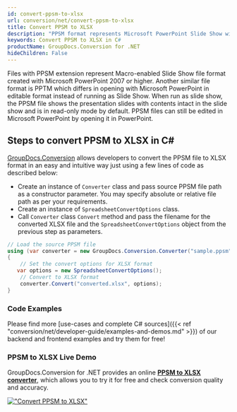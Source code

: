 ```yaml
---
id: convert-ppsm-to-xlsx
url: conversion/net/convert-ppsm-to-xlsx
title: Convert PPSM to XLSX
description: "PPSM format represents Microsoft PowerPoint Slide Show with .ppsm extension. Learn how to convert PPSM to XLSX file programmatically in C# language using GroupDocs.Conversion for .NET library."
keywords: Convert PPSM to XLSX in C#
productName: GroupDocs.Conversion for .NET
hideChildren: False
---
```


Files with PPSM extension represent Macro-enabled Slide Show file format created with Microsoft PowerPoint 2007 or higher. Another similar file format is PPTM which differs in opening with Microsoft PowerPoint in editable format instead of running as Slide Show. When run as slide show, the PPSM file shows the presentation slides with contents intact in the slide show and is in read-only mode by default. PPSM files can still be edited in Microsoft PowerPoint by opening it in PowerPoint.

## Steps to convert PPSM to XLSX in C#

[GroupDocs.Conversion](https://products.groupdocs.com/conversion/net) allows developers to convert the PPSM file to XLSX format in an easy and intuitive way just using a few lines of code as described below:

* Create an instance of `Converter` class and pass source PPSM file path as a constructor parameter. You may specify absolute or relative file path as per your requirements. 
* Create an instance of `SpreadsheetConvertOptions` class.
* Call `Converter` class `Convert` method and pass the filename for the converted XLSX file and the `SpreadsheetConvertOptions` object from the previous step as parameters.

```csharp
// Load the source PPSM file
using (var converter = new GroupDocs.Conversion.Converter("sample.ppsm"))
{
    // Set the convert options for XLSX format
   var options = new SpreadsheetConvertOptions();
    // Convert to XLSX format
    converter.Convert("converted.xlsx", options);
}
```

### Code Examples

Please find more [use-cases and complete C# sources]({{< ref "conversion/net/developer-guide/examples-and-demos.md" >}}) of our backend and frontend examples and try them for free!

### PPSM to XLSX Live Demo

GroupDocs.Conversion for .NET provides an online [**PPSM to XLSX converter**](https://products.groupdocs.app/conversion/ppsm-to-xlsx), which allows you to try it for free and check conversion quality and accuracy.

[!["Convert PPSM to XLSX"](conversion/net/images/convert-to-xlsx/convert-ppsm-to-xlsx.png)](https://products.groupdocs.app/conversion/ppsm-to-xlsx)